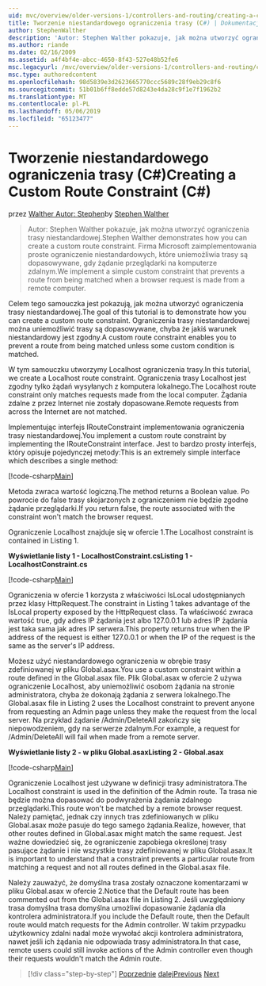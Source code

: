 ```yaml
---
uid: mvc/overview/older-versions-1/controllers-and-routing/creating-a-custom-route-constraint-cs
title: Tworzenie niestandardowego ograniczenia trasy (C#) | Dokumentacja firmy Microsoft
author: StephenWalther
description: 'Autor: Stephen Walther pokazuje, jak można utworzyć ograniczenia trasy niestandardowej. Wdrożymy prosty niestandardowe ograniczenia, które uniemożliwia trasę dopasowywane w...'
ms.author: riande
ms.date: 02/16/2009
ms.assetid: a4f4bf4e-abcc-4650-8f43-527e48b52fe6
msc.legacyurl: /mvc/overview/older-versions-1/controllers-and-routing/creating-a-custom-route-constraint-cs
msc.type: authoredcontent
ms.openlocfilehash: 98d5839e3d2623665770ccc5689c28f9eb29c8f6
ms.sourcegitcommit: 51b01b6ff8edde57d8243e4da28c9f1e7f1962b2
ms.translationtype: MT
ms.contentlocale: pl-PL
ms.lasthandoff: 05/06/2019
ms.locfileid: "65123477"
---
```

# <a name="creating-a-custom-route-constraint-c"></a><span data-ttu-id="d558a-104">Tworzenie niestandardowego ograniczenia trasy (C#)</span><span class="sxs-lookup"><span data-stu-id="d558a-104">Creating a Custom Route Constraint (C#)</span></span>

<span data-ttu-id="d558a-105">przez [Walther Autor: Stephen](https://github.com/StephenWalther)</span><span class="sxs-lookup"><span data-stu-id="d558a-105">by [Stephen Walther](https://github.com/StephenWalther)</span></span>

> <span data-ttu-id="d558a-106">Autor: Stephen Walther pokazuje, jak można utworzyć ograniczenia trasy niestandardowej.</span><span class="sxs-lookup"><span data-stu-id="d558a-106">Stephen Walther demonstrates how you can create a custom route constraint.</span></span> <span data-ttu-id="d558a-107">Firma Microsoft zaimplementowania proste ograniczenie niestandardowych, które uniemożliwia trasy są dopasowywane, gdy żądanie przeglądarki na komputerze zdalnym.</span><span class="sxs-lookup"><span data-stu-id="d558a-107">We implement a simple custom constraint that prevents a route from being matched when a browser request is made from a remote computer.</span></span>

<span data-ttu-id="d558a-108">Celem tego samouczka jest pokazują, jak można utworzyć ograniczenia trasy niestandardowej.</span><span class="sxs-lookup"><span data-stu-id="d558a-108">The goal of this tutorial is to demonstrate how you can create a custom route constraint.</span></span> <span data-ttu-id="d558a-109">Ograniczenia trasy niestandardowej można uniemożliwić trasy są dopasowywane, chyba że jakiś warunek niestandardowy jest zgodny.</span><span class="sxs-lookup"><span data-stu-id="d558a-109">A custom route constraint enables you to prevent a route from being matched unless some custom condition is matched.</span></span>

<span data-ttu-id="d558a-110">W tym samouczku utworzymy Localhost ograniczenia trasy.</span><span class="sxs-lookup"><span data-stu-id="d558a-110">In this tutorial, we create a Localhost route constraint.</span></span> <span data-ttu-id="d558a-111">Ograniczenia trasy Localhost jest zgodny tylko żądań wysyłanych z komputera lokalnego.</span><span class="sxs-lookup"><span data-stu-id="d558a-111">The Localhost route constraint only matches requests made from the local computer.</span></span> <span data-ttu-id="d558a-112">Żądania zdalne z przez Internet nie zostały dopasowane.</span><span class="sxs-lookup"><span data-stu-id="d558a-112">Remote requests from across the Internet are not matched.</span></span>

<span data-ttu-id="d558a-113">Implementując interfejs IRouteConstraint implementowania ograniczenia trasy niestandardowej.</span><span class="sxs-lookup"><span data-stu-id="d558a-113">You implement a custom route constraint by implementing the IRouteConstraint interface.</span></span> <span data-ttu-id="d558a-114">Jest to bardzo prosty interfejs, który opisuje pojedynczej metody:</span><span class="sxs-lookup"><span data-stu-id="d558a-114">This is an extremely simple interface which describes a single method:</span></span>

[!code-csharp[Main](creating-a-custom-route-constraint-cs/samples/sample1.cs)]

<span data-ttu-id="d558a-115">Metoda zwraca wartość logiczną.</span><span class="sxs-lookup"><span data-stu-id="d558a-115">The method returns a Boolean value.</span></span> <span data-ttu-id="d558a-116">Po powrocie do false trasy skojarzonych z ograniczeniem nie będzie zgodne żądanie przeglądarki.</span><span class="sxs-lookup"><span data-stu-id="d558a-116">If you return false, the route associated with the constraint won't match the browser request.</span></span>

<span data-ttu-id="d558a-117">Ograniczenie Localhost znajduje się w ofercie 1.</span><span class="sxs-lookup"><span data-stu-id="d558a-117">The Localhost constraint is contained in Listing 1.</span></span>

<span data-ttu-id="d558a-118">**Wyświetlanie listy 1 - LocalhostConstraint.cs**</span><span class="sxs-lookup"><span data-stu-id="d558a-118">**Listing 1 - LocalhostConstraint.cs**</span></span>

[!code-csharp[Main](creating-a-custom-route-constraint-cs/samples/sample2.cs)]

<span data-ttu-id="d558a-119">Ograniczenia w ofercie 1 korzysta z właściwości IsLocal udostępnianych przez klasy HttpRequest.</span><span class="sxs-lookup"><span data-stu-id="d558a-119">The constraint in Listing 1 takes advantage of the IsLocal property exposed by the HttpRequest class.</span></span> <span data-ttu-id="d558a-120">Ta właściwość zwraca wartość true, gdy adres IP żądania jest albo 127.0.0.1 lub adres IP żądania jest taka sama jak adres IP serwera.</span><span class="sxs-lookup"><span data-stu-id="d558a-120">This property returns true when the IP address of the request is either 127.0.0.1 or when the IP of the request is the same as the server's IP address.</span></span>

<span data-ttu-id="d558a-121">Możesz użyć niestandardowego ograniczenia w obrębie trasy zdefiniowanej w pliku Global.asax.</span><span class="sxs-lookup"><span data-stu-id="d558a-121">You use a custom constraint within a route defined in the Global.asax file.</span></span> <span data-ttu-id="d558a-122">Plik Global.asax w ofercie 2 używa ograniczenie Localhost, aby uniemożliwić osobom żądania na stronie administratora, chyba że dokonają żądania z serwera lokalnego.</span><span class="sxs-lookup"><span data-stu-id="d558a-122">The Global.asax file in Listing 2 uses the Localhost constraint to prevent anyone from requesting an Admin page unless they make the request from the local server.</span></span> <span data-ttu-id="d558a-123">Na przykład żądanie /Admin/DeleteAll zakończy się niepowodzeniem, gdy na serwerze zdalnym.</span><span class="sxs-lookup"><span data-stu-id="d558a-123">For example, a request for /Admin/DeleteAll will fail when made from a remote server.</span></span>

<span data-ttu-id="d558a-124">**Wyświetlanie listy 2 - w pliku Global.asax**</span><span class="sxs-lookup"><span data-stu-id="d558a-124">**Listing 2 - Global.asax**</span></span>

[!code-csharp[Main](creating-a-custom-route-constraint-cs/samples/sample3.cs)]

<span data-ttu-id="d558a-125">Ograniczenie Localhost jest używane w definicji trasy administratora.</span><span class="sxs-lookup"><span data-stu-id="d558a-125">The Localhost constraint is used in the definition of the Admin route.</span></span> <span data-ttu-id="d558a-126">Ta trasa nie będzie można dopasować do podwyrażenia żądania zdalnego przeglądarki.</span><span class="sxs-lookup"><span data-stu-id="d558a-126">This route won't be matched by a remote browser request.</span></span> <span data-ttu-id="d558a-127">Należy pamiętać, jednak czy innych tras zdefiniowanych w pliku Global.asax może pasuje do tego samego żądania.</span><span class="sxs-lookup"><span data-stu-id="d558a-127">Realize, however, that other routes defined in Global.asax might match the same request.</span></span> <span data-ttu-id="d558a-128">Jest ważne dowiedzieć się, że ograniczenie zapobiega określonej trasy pasujące żądanie i nie wszystkie trasy zdefiniowanej w pliku Global.asax.</span><span class="sxs-lookup"><span data-stu-id="d558a-128">It is important to understand that a constraint prevents a particular route from matching a request and not all routes defined in the Global.asax file.</span></span>

<span data-ttu-id="d558a-129">Należy zauważyć, że domyślna trasa zostały oznaczone komentarzami w pliku Global.asax w ofercie 2.</span><span class="sxs-lookup"><span data-stu-id="d558a-129">Notice that the Default route has been commented out from the Global.asax file in Listing 2.</span></span> <span data-ttu-id="d558a-130">Jeśli uwzględniony trasa domyślna trasa domyślna umożliwi dopasowanie żądania dla kontrolera administratora.</span><span class="sxs-lookup"><span data-stu-id="d558a-130">If you include the Default route, then the Default route would match requests for the Admin controller.</span></span> <span data-ttu-id="d558a-131">W takim przypadku użytkownicy zdalni nadal może wywołać akcji kontrolera administratora, nawet jeśli ich żądania nie odpowiada trasy administratora.</span><span class="sxs-lookup"><span data-stu-id="d558a-131">In that case, remote users could still invoke actions of the Admin controller even though their requests wouldn't match the Admin route.</span></span>

> [!div class="step-by-step"]
> <span data-ttu-id="d558a-132">[Poprzednie](creating-a-route-constraint-cs.md)
> [dalej](asp-net-mvc-controller-overview-vb.md)</span><span class="sxs-lookup"><span data-stu-id="d558a-132">[Previous](creating-a-route-constraint-cs.md)
[Next](asp-net-mvc-controller-overview-vb.md)</span></span>
